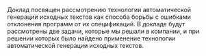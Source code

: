 Доклад посвящен рассмотрению технологии автоматической генерации исходных текстов как способа борьбы с ошибками отклонения программ от их спецификаций. В докладе будут рассмотрены две задачи, которые мы решали в компании, и при решении которых было найдено применение технологии автоматической генерации исходных текстов.

